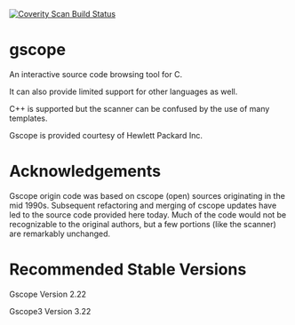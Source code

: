 <a href="https://scan.coverity.com/projects/tefletch-gscope">
  <img alt="Coverity Scan Build Status"
       src="https://scan.coverity.com/projects/29174/badge.svg"/>
</a>


# gscope
An interactive source code browsing tool for C.

It can also provide limited support for other languages as well.

C++ is supported but the scanner can be confused by the use of many templates.

Gscope is provided courtesy of Hewlett Packard Inc.

Acknowledgements
================

Gscope origin code was based on cscope (open) sources originating in the mid
1990s.  Subsequent refactoring and merging of cscope updates have led to the
source code provided here today.  Much of the code would not be recognizable
to the original authors, but a few portions (like the scanner) are remarkably
unchanged.

Recommended Stable Versions
===========================

Gscope  Version 2.22

Gscope3 Version 3.22
